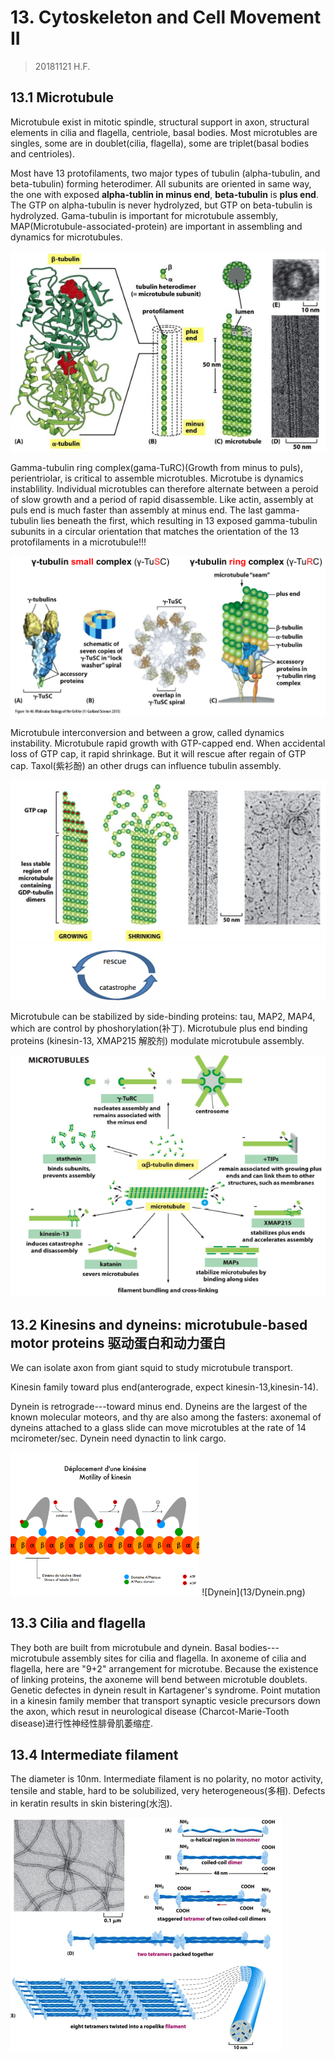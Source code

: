 # 13. Cytoskeleton and Cell Movement II
> 20181121 H.F.

## 13.1 Microtubule
Microtubule exist in mitotic spindle, structural support in axon, structural
elements in cilia and flagella, centriole, basal bodies. Most microtubles are
singles, some are in doublet(cilia, flagella), some are triplet(basal bodies and
centrioles).

Most have 13 protofilaments, two major types of tubulin
(alpha-tubulin, and beta-tubulin) forming heterodimer. All subunits are oriented
in same way, the one with exposed **alpha-tublin in minus end**,
**beta-tubulin** is **plus end**. The GTP on alpha-tubulin is never hydrolyzed,
but GTP on beta-tubulin is hydrolyzed. Gama-tubulin is important for microtubule
assembly, MAP(Microtubule-associated-protein) are important in assembling and
dynamics for microtubules.

![Organization of Microtubule](13/Microtuble&subunits.png)

Gamma-tubulin ring complex(gama-TuRC)(Growth from minus to puls), perientriolar,
is critical to assemble microtubles. Microtube is dynamics instablility.
Individual microtubles can therefore alternate between a peroid of slow growth
and a period of rapid disassemble. Like actin, assembly at puls end is much
faster than assembly at minus end. The last gamma-tubulin lies beneath the
first, which resulting in 13 exposed gamma-tubulin subunits in a circular
orientation that matches the orientation of the 13 protofilaments in a
microtubule!!!

![Gamma tubulin](13/Gamma-tubulin.png)

Microtubule interconversion and between a grow, called dynamics instability.
Microtubule rapid growth with GTP-capped end. When accidental loss of GTP cap,
it rapid shrinkage. But it will rescue after regain of GTP cap. Taxol(紫衫酚)
an other drugs can influence tubulin assembly. 

![Microtubule Dynamics](13/MicrotubeDynamics.png)

Microtubule can be stabilized by side-binding proteins: tau, MAP2, MAP4, which
are control by phoshorylation(补丁). Microtubule plus end binding proteins
(kinesin-13, XMAP215 解胶剂) modulate microtubule assembly.

![Microtubule bind Proteins](13/Microtubule-bindingProteins.png)


## 13.2 Kinesins and dyneins: microtubule-based motor proteins 驱动蛋白和动力蛋白
We can isolate axon from giant squid to study microtubule transport.

Kinesin family toward plus end(anterograde, expect kinesin-13,kinesin-14).

Dynein is retrograde---toward minus end.
Dyneins are the largest of the known molecular moteors, and thy are also among
the fasters: axonemal of dyneins attached to a glass slide can move microtubles
at the rate of 14 mcirometer/sec. Dynein need dynactin to link cargo.

<img src="13/Motility_of_kinesin.png" width =60%> 
![Dynein](13/Dynein.png)


## 13.3 Cilia and flagella
They both are built from microtubule and dynein. Basal bodies---microtubule
assembly sites for cilia and flagella. In axoneme of cilia and flagella, here
are "9+2" arrangement for microtube. Because the existence of linking proteins,
the axoneme will bend between microtuble doublets. Genetic defectes in dynein
result in Kartagener's syndrome. Point mutation in a kinesin family member that
transport synaptic vesicle precursors down the axon, which resut in neurological
disease (Charcot-Marie-Tooth disease)进行性神经性腓骨肌萎缩症.

## 13.4 Intermediate filament
The diameter is 10nm. Intermediate filament is no polarity, no motor activity, tensile and stable,
hard to be solubilized, very heterogeneous(多相). Defects in keratin results in
skin bistering(水泡).

![Intermediate filament](13/Intermediatefilament.png)
